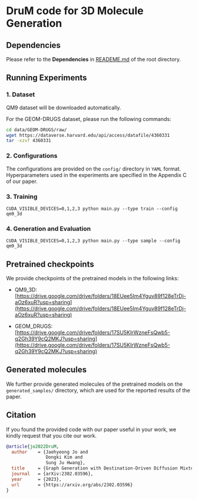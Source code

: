 # DruM code for 3D Molecule Generation

## Dependencies

Please refer to the **Dependencies** in [READEME.md](../README.md) of the root directory.

<!-- DruM for 3D molecule generation is built in **Python 3.9.15** and **PyTorch 1.12.1**.
Please run the following commands after installing PyTorch.
```sh
pip install -r requirements.txt
conda install pyg -c pyg
conda install -c conda-forge rdkit=2022.03.2
``` -->

## Running Experiments


### 1. Dataset

QM9 dataset will be downloaded automatically.

For the GEOM-DRUGS dataset, please run the following commands:
```sh
cd data/GEOM-DRUGS/raw/
wget https://dataverse.harvard.edu/api/access/datafile/4360331
tar -xzvf 4360331
```

### 2. Configurations

The configurations are provided on the `config/` directory in `YAML` format. 
Hyperparameters used in the experiments are specified in the Appendix C of our paper.


### 3. Training

```
CUDA_VISIBLE_DEVICES=0,1,2,3 python main.py --type train --config qm9_3d
```

### 4. Generation and Evaluation

```
CUDA_VISIBLE_DEVICES=0,1,2,3 python main.py --type sample --config qm9_3d
```

## Pretrained checkpoints

We provide checkpoints of the pretrained models in the following links:

+ QM9_3D: [https://drive.google.com/drive/folders/18EUee5Im4Yguv89f128eTrDj-aOz6xuR?usp=sharing](https://drive.google.com/drive/folders/18EUee5Im4Yguv89f128eTrDj-aOz6xuR?usp=sharing)

+ GEOM_DRUGS: [https://drive.google.com/drive/folders/17SU5KIrWzneFsQwb5-q2Gh39Y9cQ2MKJ?usp=sharing](https://drive.google.com/drive/folders/17SU5KIrWzneFsQwb5-q2Gh39Y9cQ2MKJ?usp=sharing) 

## Generated molecules

We further provide generated molecules of the pretrained models on the `generated_samples/` directory, which are used for the reported results of the paper.

## Citation

If you found the provided code with our paper useful in your work, we kindly request that you cite our work.



```BibTex
@article{jo2022DruM,
  author    = {Jaehyeong Jo and
               Dongki Kim and
               Sung Ju Hwang},
  title     = {Graph Generation with Destination-Driven Diffusion Mixture},
  journal   = {arXiv:2302.03596},
  year      = {2023},
  url       = {https://arxiv.org/abs/2302.03596}
}
```